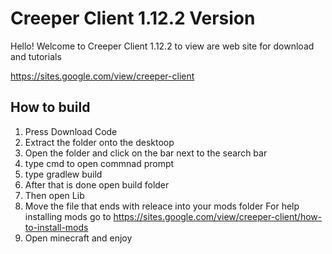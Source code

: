 # Creeper Client 1.12.2 Version
Hello! Welcome to Creeper Client 1.12.2 to view are web site for download and tutorials


https://sites.google.com/view/creeper-client

## How to build

1. Press Download Code
2. Extract the folder onto the desktoop
3. Open the folder and click on the bar next to the search bar
4. type cmd to open commnad prompt
5. type gradlew build
6. After that is done open build folder
7. Then open Lib
8. Move the file that ends with releace into your mods folder
   For help installing mods go to https://sites.google.com/view/creeper-client/how-to-install-mods
9. Open minecraft and enjoy
